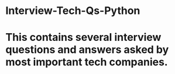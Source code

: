 # Interview-Tech-Qs-Python

# This contains several interview questions and answers asked by most important tech companies.
